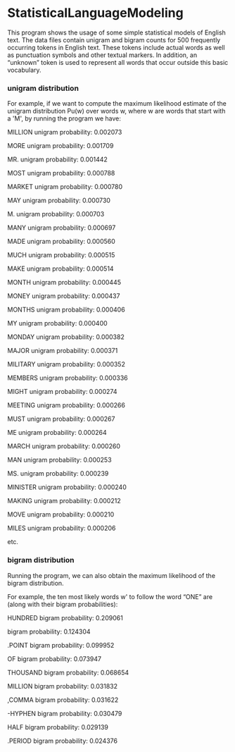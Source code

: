 # StatisticalLanguageModeling

This program shows the usage of some simple statistical models of English text. The data files contain 
unigram and bigram counts for 500 frequently occurring tokens in English text. These tokens include 
actual words as well as punctuation symbols and other textual markers. In addition, an “unknown” token
is used to represent all words that occur outside this basic vocabulary.

### unigram distribution

For example, if we want to compute the maximum likelihood estimate of the unigram distribution Pu(w)
over words w, where w are words that start with a 'M', by running the program we have:

MILLION            unigram probability: 0.002073

MORE               unigram probability: 0.001709

MR.                unigram probability: 0.001442

MOST               unigram probability: 0.000788

MARKET             unigram probability: 0.000780

MAY                unigram probability: 0.000730

M.                 unigram probability: 0.000703

MANY               unigram probability: 0.000697

MADE               unigram probability: 0.000560

MUCH               unigram probability: 0.000515

MAKE               unigram probability: 0.000514

MONTH              unigram probability: 0.000445

MONEY              unigram probability: 0.000437

MONTHS             unigram probability: 0.000406

MY                 unigram probability: 0.000400

MONDAY             unigram probability: 0.000382

MAJOR              unigram probability: 0.000371

MILITARY           unigram probability: 0.000352

MEMBERS            unigram probability: 0.000336

MIGHT              unigram probability: 0.000274

MEETING            unigram probability: 0.000266

MUST               unigram probability: 0.000267

ME                 unigram probability: 0.000264

MARCH              unigram probability: 0.000260

MAN                unigram probability: 0.000253

MS.                unigram probability: 0.000239

MINISTER           unigram probability: 0.000240

MAKING             unigram probability: 0.000212

MOVE               unigram probability: 0.000210

MILES              unigram probability: 0.000206

etc.

### bigram distribution
Running the program, we can also obtain the maximum likelihood of the bigram distribution.

For example, the ten most likely words w' to follow the word “ONE” are (along with their bigram probabilities):

HUNDRED            bigram probability:   0.209061

<UNK>              bigram probability:   0.124304

.POINT             bigram probability:   0.099952

OF                 bigram probability:   0.073947

THOUSAND           bigram probability:   0.068654

MILLION            bigram probability:   0.031832

,COMMA             bigram probability:   0.031622

-HYPHEN            bigram probability:   0.030479

HALF               bigram probability:   0.029139

.PERIOD            bigram probability:   0.024376

